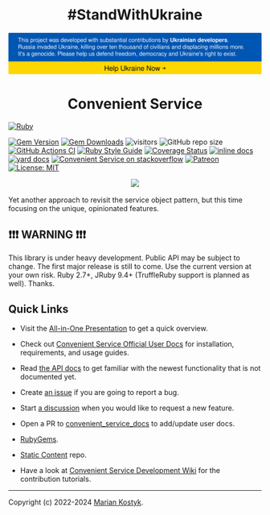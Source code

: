 <!-- stand_with_ukraine:start -->
<h1 align="center">
  #StandWithUkraine
</h1>

[![SWUbanner](https://raw.githubusercontent.com/vshymanskyy/StandWithUkraine/main/banner-direct.svg)](https://vshymanskyy.github.io/StandWithUkraine)
<!-- stand_with_ukraine:end -->

<!-- header:start -->
<!-- TODO: Remove html to display in YARD with common mark -->
<h1 align="center">
  Convenient Service
</h1>
<!-- header:end -->

<!-- badges_docs:start -->
<!-- NOTE: Docs for badges can be found here - https://shields.io -->
<!-- badges_docs:end -->

<!-- badges:start -->
[![Ruby](https://img.shields.io/badge/ruby-%23CC342D.svg?style=for-the-badge&logo=ruby&logoColor=white)](https://www.ruby-lang.org/en/)

[![Gem Version](https://badge.fury.io/rb/convenient_service.svg)](https://rubygems.org/gems/convenient_service) [![Gem Downloads](https://img.shields.io/gem/dt/convenient_service.svg)](https://rubygems.org/gems/convenient_service) ![visitors](https://visitor-badge.glitch.me/badge?page_id=marian13/convenient_service) ![GitHub repo size](https://img.shields.io/github/repo-size/marian13/convenient_service) [![GitHub Actions CI](https://github.com/marian13/convenient_service/actions/workflows/ci.yml/badge.svg?branch=main)](https://github.com/marian13/convenient_service/actions/workflows/ci.yml) [![Ruby Style Guide](https://img.shields.io/badge/code_style-standard-brightgreen.svg)](https://github.com/testdouble/standard) [![Coverage Status](https://coveralls.io/repos/github/marian13/convenient_service/badge.svg)](https://coveralls.io/github/marian13/convenient_service?branch=main) [![inline docs](http://inch-ci.org/github/marian13/convenient_service.svg?branch=main)](http://inch-ci.org/github/marian13/convenient_service) [![yard docs](http://img.shields.io/badge/yard-docs-blue.svg)](https://marian13.github.io/convenient_service/)
[![Convenient Service on stackoverflow](https://img.shields.io/badge/stackoverflow-community-orange.svg?logo=stackoverflow)](https://stackoverflow.com/tags/convenient-service)
[![Patreon](https://img.shields.io/badge/patreon-donate-orange.svg)](https://www.patreon.com/user?u=31435716&fan_landing=true)
[![License: MIT](https://img.shields.io/badge/license-MIT-yellow.svg)](https://opensource.org/licenses/MIT)
<!-- badges:end -->

<!-- logo:start -->
<!-- TODO: Remove html to display in YARD with common mark -->
<p align="center">
  <img src="https://raw.githubusercontent.com/marian13/convenient_service/main/logo.png" width="300">
</p>
<!-- logo:end -->

<!-- general_description:start -->
Yet another approach to revisit the service object pattern, but this time focusing on the unique, opinionated features.
<!-- general_description:end -->

<!-- warning:start -->
## ❗❗❗ WARNING ❗❗❗

This library is under heavy development. Public API may be subject to change. The first major release is still to come. Use the current version at your own risk. Ruby 2.7+, JRuby 9.4+ (TruffleRuby support is planned as well). Thanks.
<!-- features:end -->
<!-- warning:end -->

<!-- links:start -->
## Quick Links

- Visit the [All-in-One Presentation](https://marian13.github.io/static_content/convenient_service/presentations/all_in_one) to get a quick overview.

- Check out [Convenient Service Official User Docs](https://userdocs.convenientservice.org/) for installation, requirements, and usage guides.

- Read [the API docs](https://apidocs.convenientservice.org/) to get familiar with the newest functionality that is not documented yet.

- Create [an issue](https://github.com/marian13/convenient_service/issues) if you are going to report a bug.

- Start [a discussion](https://github.com/marian13/convenient_service/discussions) when you would like to request a new feature.

- Open a PR to [convenient_service_docs](https://github.com/marian13/convenient_service_docs) to add/update user docs.

- [RubyGems](https://rubygems.org/gems/convenient_service).

- [Static Content](https://github.com/marian13/static_content/tree/main/convenient_service) repo.

- Have a look at [Convenient Service Development Wiki](https://github.com/marian13/convenient_service/wiki) for the contribution tutorials.

<!-- links:end -->

---

<!-- author:start -->
Copyright (c) 2022-2024 [Marian Kostyk](http://mariankostyk.com).
<!-- author:end -->

